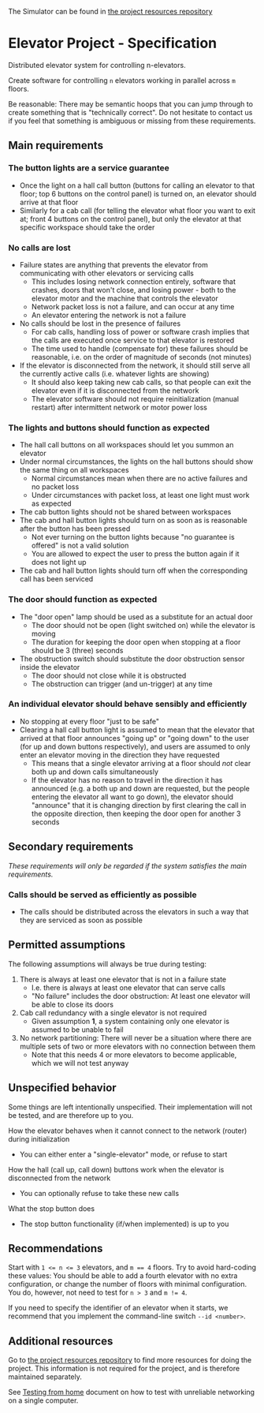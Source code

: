 The Simulator can be found in [the project resources repository](https://github.com/TTK4145/Project-resources)

Elevator Project - Specification
================
Distributed elevator system for controlling n-elevators.

Create software for controlling `n` elevators working in parallel across `m` floors.

Be reasonable: There may be semantic hoops that you can jump through to create something that is "technically correct". Do not hesitate to contact us if you feel that something is ambiguous or missing from these requirements.

Main requirements
-----------------

### The button lights are a service guarantee
 - Once the light on a hall call button (buttons for calling an elevator to that floor; top 6 buttons on the control panel) is turned on, an elevator should arrive at that floor
 - Similarly for a cab call (for telling the elevator what floor you want to exit at; front 4 buttons on the control panel), but only the elevator at that specific workspace should take the order

### No calls are lost
 - Failure states are anything that prevents the elevator from communicating with other elevators or servicing calls
   - This includes losing network connection entirely, software that crashes, doors that won't close, and losing power - both to the elevator motor and the machine that controls the elevator
   - Network packet loss is not a failure, and can occur at any time
   - An elevator entering the network is not a failure
 - No calls should be lost in the presence of failures
   - For cab calls, handling loss of power or software crash implies that the calls are executed once service to that elevator is restored
   - The time used to handle (compensate for) these failures should be reasonable, i.e. on the order of magnitude of seconds (not minutes)
 - If the elevator is disconnected from the network, it should still serve all the currently active calls (i.e. whatever lights are showing)
   - It should also keep taking new cab calls, so that people can exit the elevator even if it is disconnected from the network
   - The elevator software should not require reinitialization (manual restart) after intermittent network or motor power loss

### The lights and buttons should function as expected
 - The hall call buttons on all workspaces should let you summon an elevator
 - Under normal circumstances, the lights on the hall buttons should show the same thing on all workspaces
   - Normal circumstances mean when there are no active failures and no packet loss
   - Under circumstances with packet loss, at least one light must work as expected
 - The cab button lights should not be shared between workspaces
 - The cab and hall button lights should turn on as soon as is reasonable after the button has been pressed
   - Not ever turning on the button lights because "no guarantee is offered" is not a valid solution
   - You are allowed to expect the user to press the button again if it does not light up
 - The cab and hall button lights should turn off when the corresponding call has been serviced

### The door should function as expected
 - The "door open" lamp should be used as a substitute for an actual door
   - The door should not be open (light switched on) while the elevator is moving
   - The duration for keeping the door open when stopping at a floor should be 3 (three) seconds
 - The obstruction switch should substitute the door obstruction sensor inside the elevator
   - The door should not close while it is obstructed
   - The obstruction can trigger (and un-trigger) at any time

### An individual elevator should behave sensibly and efficiently
 - No stopping at every floor "just to be safe"
 - Clearing a hall call button light is assumed to mean that the elevator that arrived at that floor announces "going up" or "going down" to the user (for up and down buttons respectively), and users are assumed to only enter an elevator moving in the direction they have requested
   - This means that a single elevator arriving at a floor should *not* clear both up and down calls simultaneously
   - If the elevator has no reason to travel in the direction it has announced (e.g. a both up and down are requested, but the people entering the elevator all want to go down), the elevator should "announce" that it is changing direction by first clearing the call in the opposite direction, then keeping the door open for another 3 seconds

Secondary requirements
----------------------

*These requirements will only be regarded if the system satisfies the main requirements.*

### Calls should be served as efficiently as possible
 - The calls should be distributed across the elevators in such a way that they are serviced as soon as possible


Permitted assumptions
---------------------

The following assumptions will always be true during testing:
 1. There is always at least one elevator that is not in a failure state
    - I.e. there is always at least one elevator that can serve calls
    - "No failure" includes the door obstruction: At least one elevator will be able to close its doors
 2. Cab call redundancy with a single elevator is not required
    - Given assumption **1**, a system containing only one elevator is assumed to be unable to fail
 3. No network partitioning: There will never be a situation where there are multiple sets of two or more elevators with no connection between them
    - Note that this needs 4 or more elevators to become applicable, which we will not test anyway


Unspecified behavior
--------------------
Some things are left intentionally unspecified. Their implementation will not be tested, and are therefore up to you.

How the elevator behaves when it cannot connect to the network (router) during initialization
 - You can either enter a "single-elevator" mode, or refuse to start

How the hall (call up, call down) buttons work when the elevator is disconnected from the network
 - You can optionally refuse to take these new calls

What the stop button does
 - The stop button functionality (if/when implemented) is up to you

Recommendations
---------------

Start with `1 <= n <= 3` elevators, and `m == 4` floors. Try to avoid hard-coding these values: You should be able to add a fourth elevator with no extra configuration, or change the number of floors with minimal configuration. You do, however, not need to test for `n > 3` and `m != 4`.

If you need to specify the identifier of an elevator when it starts, we recommend that you implement the command-line switch `--id <number>`.

Additional resources
--------------------

Go to [the project resources repository](https://github.com/TTK4145/Project-resources) to find more resources for doing the project. This information is not required for the project, and is therefore maintained separately.

See [Testing from home](/testing_from_home.md) document on how to test with unreliable networking on a single computer.
